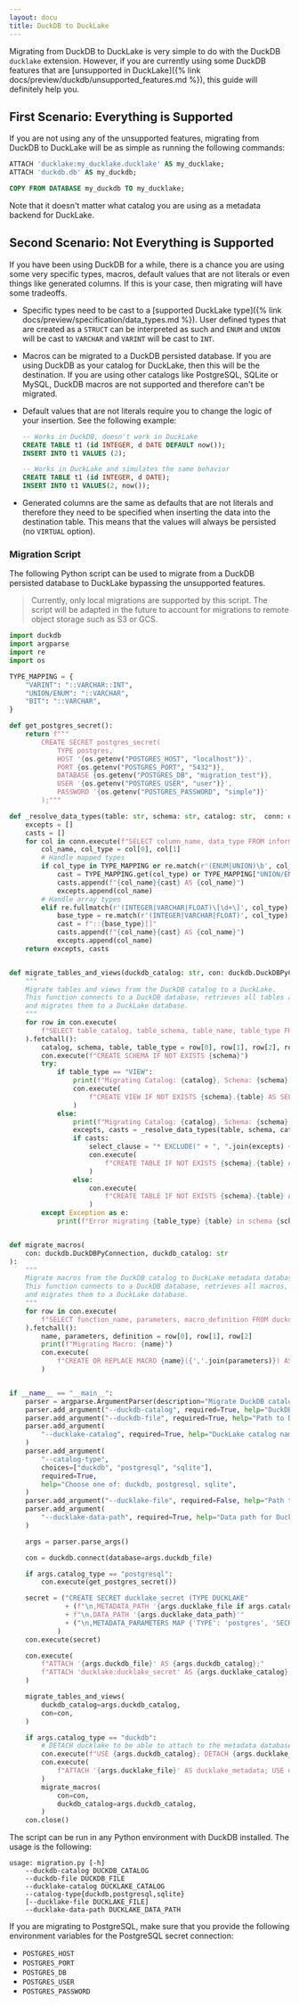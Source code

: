```yaml
---
layout: docu
title: DuckDB to DuckLake
---
```


Migrating from DuckDB to DuckLake is very simple to do with the DuckDB `ducklake` extension. However, if you are currently using some DuckDB features that are [unsupported in DuckLake]({% link docs/preview/duckdb/unsupported_features.md %}), this guide will definitely help you.

## First Scenario: Everything is Supported

If you are not using any of the unsupported features, migrating from DuckDB to DuckLake will be as simple as running the following commands:

```sql
ATTACH 'ducklake:my_ducklake.ducklake' AS my_ducklake;
ATTACH 'duckdb.db' AS my_duckdb;

COPY FROM DATABASE my_duckdb TO my_ducklake;
```

Note that it doesn't matter what catalog you are using as a metadata backend for DuckLake.

## Second Scenario: Not Everything is Supported

If you have been using DuckDB for a while, there is a chance you are using some very specific types, macros, default values that are not literals or even things like generated columns. If this is your case, then migrating will have some tradeoffs.

- Specific types need to be cast to a [supported DuckLake type]({% link docs/preview/specification/data_types.md %}). User defined types that are created as a `STRUCT` can be interpreted as such and `ENUM` and `UNION` will be cast to `VARCHAR` and `VARINT` will be cast to `INT`.

- Macros can be migrated to a DuckDB persisted database. If you are using DuckDB as your catalog for DuckLake, then this will be the destination. If you are using other catalogs like PostgreSQL, SQLite or MySQL, DuckDB macros are not supported and therefore can't be migrated.

- Default values that are not literals require you to change the logic of your insertion. See the following example:

  ```sql
  -- Works in DuckDB, doesn't work in DuckLake
  CREATE TABLE t1 (id INTEGER, d DATE DEFAULT now());
  INSERT INTO t1 VALUES (2);

  -- Works in DuckLake and simulates the same behavior
  CREATE TABLE t1 (id INTEGER, d DATE);
  INSERT INTO t1 VALUES(2, now());
  ```

- Generated columns are the same as defaults that are not literals and therefore they need to be specified when inserting the data into the destination table. This means that the values will always be persisted (no `VIRTUAL` option).

### Migration Script

The following Python script can be used to migrate from a DuckDB persisted database to DuckLake bypassing the unsupported features.

> Currently, only local migrations are supported by this script. The script will be adapted in the future to account for migrations to remote object storage such as S3 or GCS.

```python
import duckdb
import argparse
import re
import os

TYPE_MAPPING = {
    "VARINT": "::VARCHAR::INT",
    "UNION/ENUM": "::VARCHAR",
    "BIT": "::VARCHAR",
}

def get_postgres_secret():
    return f"""
        CREATE SECRET postgres_secret(
            TYPE postgres,
            HOST '{os.getenv("POSTGRES_HOST", "localhost")}',
            PORT {os.getenv("POSTGRES_PORT", "5432")},
            DATABASE {os.getenv("POSTGRES_DB", "migration_test")},
            USER '{os.getenv("POSTGRES_USER", "user")}',
            PASSWORD '{os.getenv("POSTGRES_PASSWORD", "simple")}'
        );"""

def _resolve_data_types(table: str, schema: str, catalog: str,  conn: duckdb.DuckDBPyConnection):
    excepts = []
    casts = []
    for col in conn.execute(f"SELECT column_name, data_type FROM information_schema.columns WHERE table_name = '{table}' AND table_schema = '{schema}' AND table_catalog = '{catalog}'").fetchall():
        col_name, col_type = col[0], col[1]
        # Handle mapped types
        if col_type in TYPE_MAPPING or re.match(r'(ENUM|UNION)\b', col_type):
            cast = TYPE_MAPPING.get(col_type) or TYPE_MAPPING["UNION/ENUM"]
            casts.append(f"{col_name}{cast} AS {col_name}")
            excepts.append(col_name)
        # Handle array types
        elif re.fullmatch(r'(INTEGER|VARCHAR|FLOAT)\[\d+\]', col_type):
            base_type = re.match(r'(INTEGER|VARCHAR|FLOAT)', col_type).group(1)
            cast = f"::{base_type}[]"
            casts.append(f"{col_name}{cast} AS {col_name}")
            excepts.append(col_name)
    return excepts, casts


def migrate_tables_and_views(duckdb_catalog: str, con: duckdb.DuckDBPyConnection):
    """
    Migrate tables and views from the DuckDB catalog to a DuckLake.
    This function connects to a DuckDB database, retrieves all tables and views,
    and migrates them to a DuckLake database.
    """
    for row in con.execute(
        f"SELECT table_catalog, table_schema, table_name, table_type FROM information_schema.tables WHERE table_catalog = '{duckdb_catalog}'"
    ).fetchall():
        catalog, schema, table, table_type = row[0], row[1], row[2], row[3]
        con.execute(f"CREATE SCHEMA IF NOT EXISTS {schema}")
        try:
            if table_type == "VIEW":
                print(f"Migrating Catalog: {catalog}, Schema: {schema}, View: {table}")
                con.execute(
                    f"CREATE VIEW IF NOT EXISTS {schema}.{table} AS SELECT * FROM {catalog}.{schema}.{table}"
                )
            else:
                print(f"Migrating Catalog: {catalog}, Schema: {schema}, Table: {table}")
                excepts, casts = _resolve_data_types(table, schema, catalog, con)
                if casts:
                    select_clause = "* EXCLUDE(" + ", ".join(excepts) + "),\n" + ",\n".join(casts)
                    con.execute(
                        f"CREATE TABLE IF NOT EXISTS {schema}.{table} AS SELECT {select_clause} FROM {catalog}.{schema}.{table}"
                    )
                else:
                    con.execute(
                        f"CREATE TABLE IF NOT EXISTS {schema}.{table} AS SELECT * FROM {catalog}.{schema}.{table}"
                    )
        except Exception as e:
            print(f"Error migrating {table_type} {table} in schema {schema}: {e}")


def migrate_macros(
    con: duckdb.DuckDBPyConnection, duckdb_catalog: str
):
    """
    Migrate macros from the DuckDB catalog to DuckLake metadata database.
    This function connects to a DuckDB database, retrieves all macros,
    and migrates them to a DuckLake database.
    """
    for row in con.execute(
        f"SELECT function_name, parameters, macro_definition FROM duckdb_functions() WHERE database_name='{duckdb_catalog}'"
    ).fetchall():
        name, parameters, definition = row[0], row[1], row[2]
        print(f"Migrating Macro: {name}")
        con.execute(
            f"CREATE OR REPLACE MACRO {name}({','.join(parameters)}) AS {definition}"
        )


if __name__ == "__main__":
    parser = argparse.ArgumentParser(description="Migrate DuckDB catalog to DuckLake.")
    parser.add_argument("--duckdb-catalog", required=True, help="DuckDB catalog name")
    parser.add_argument("--duckdb-file", required=True, help="Path to DuckDB file")
    parser.add_argument(
        "--ducklake-catalog", required=True, help="DuckLake catalog name"
    )
    parser.add_argument(
        "--catalog-type",
        choices=["duckdb", "postgresql", "sqlite"],
        required=True,
        help="Choose one of: duckdb, postgresql, sqlite",
    )
    parser.add_argument("--ducklake-file", required=False, help="Path to DuckLake file")
    parser.add_argument(
        "--ducklake-data-path", required=True, help="Data path for DuckLake"
    )

    args = parser.parse_args()

    con = duckdb.connect(database=args.duckdb_file)

    if args.catalog_type == "postgresql":
        con.execute(get_postgres_secret())

    secret = ("CREATE SECRET ducklake_secret (TYPE DUCKLAKE"
              + (f"\n,METADATA_PATH '{args.ducklake_file if args.catalog_type == "duckdb" else f"sqlite:{args.ducklake_file}"}'" if args.catalog_type in ("duckdb", "sqlite") else "\n,METADATA_PATH ''")
              + f"\n,DATA_PATH '{args.ducklake_data_path}'"
              + ("\n,METADATA_PARAMETERS MAP {'TYPE': 'postgres', 'SECRET': 'postgres_secret'});" if args.catalog_type == "postgresql" else ");")
            )
    con.execute(secret)

    con.execute(
        f"ATTACH '{args.duckdb_file}' AS {args.duckdb_catalog};"
        f"ATTACH 'ducklake:ducklake_secret' AS {args.ducklake_catalog}; USE {args.ducklake_catalog};"
    )

    migrate_tables_and_views(
        duckdb_catalog=args.duckdb_catalog,
        con=con,
    )

    if args.catalog_type == "duckdb":
        # DETACH ducklake to be able to attach to the metadata database in migrate_macros
        con.execute(f"USE {args.duckdb_catalog}; DETACH {args.ducklake_catalog};")
        con.execute(
            f"ATTACH '{args.ducklake_file}' AS ducklake_metadata; USE ducklake_metadata;"
        )
        migrate_macros(
            con=con,
            duckdb_catalog=args.duckdb_catalog,
        )
    con.close()
```

The script can be run in any Python environment with DuckDB installed. The usage is the following:

```text
usage: migration.py [-h]
    --duckdb-catalog DUCKDB_CATALOG
    --duckdb-file DUCKDB_FILE
    --ducklake-catalog DUCKLAKE_CATALOG
    --catalog-type{duckdb,postgresql,sqlite}
    [--ducklake-file DUCKLAKE_FILE]
    --ducklake-data-path DUCKLAKE_DATA_PATH
```

If you are migrating to PostgreSQL, make sure that you provide the following environment variables for the PostgreSQL secret connection:

- `POSTGRES_HOST`
- `POSTGRES_PORT`
- `POSTGRES_DB`
- `POSTGRES_USER`
- `POSTGRES_PASSWORD`
